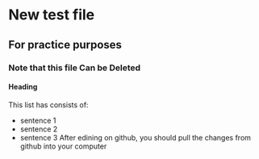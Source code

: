# New test file
## For practice purposes
### Note that this file Can be Deleted
#### Heading
This list has consists of:
* sentence 1
* sentence 2
* sentence 3
After edining on github, you should pull the changes from github into your computer
